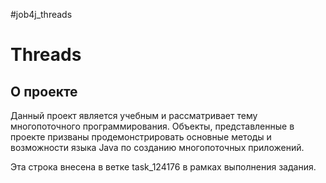 #job4j_threads

# Threads
## О проекте

Данный проект является учебным и рассматривает тему многопоточного программирования.
Объекты, представленные в проекте призваны продемонстрировать основные методы и возможности
языка Java по созданию многопоточных приложений.

Эта строка внесена в ветке task_124176 в рамках выполнения задания.


